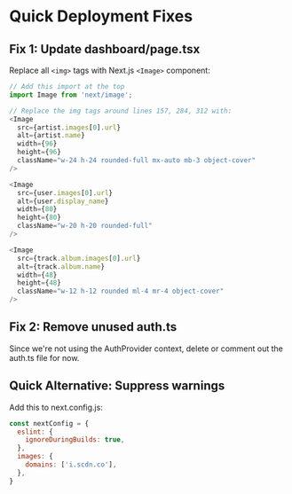 # Quick Deployment Fixes

## Fix 1: Update dashboard/page.tsx

Replace all `<img>` tags with Next.js `<Image>` component:

```typescript
// Add this import at the top
import Image from 'next/image';

// Replace the img tags around lines 157, 284, 312 with:
<Image
  src={artist.images[0].url}
  alt={artist.name}
  width={96}
  height={96}
  className="w-24 h-24 rounded-full mx-auto mb-3 object-cover"
/>

<Image
  src={user.images[0].url}
  alt={user.display_name}
  width={80}
  height={80}
  className="w-20 h-20 rounded-full"
/>

<Image
  src={track.album.images[0].url}
  alt={track.album.name}
  width={48}
  height={48}
  className="w-12 h-12 rounded ml-4 mr-4 object-cover"
/>
```

## Fix 2: Remove unused auth.ts

Since we're not using the AuthProvider context, delete or comment out the auth.ts file for now.

## Quick Alternative: Suppress warnings

Add this to next.config.js:
```javascript
const nextConfig = {
  eslint: {
    ignoreDuringBuilds: true,
  },
  images: {
    domains: ['i.scdn.co'],
  },
}
```